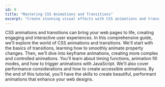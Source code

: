 ```yaml
---
id: 9
title: "Mastering CSS Animations and Transitions"
excerpt: "Create stunning visual effects with CSS animations and transitions."
---
```


CSS animations and transitions can bring your web pages to life, creating engaging and interactive user experiences. In this comprehensive guide, we'll explore the world of CSS animations and transitions. We'll start with the basics of transitions, learning how to smoothly animate property changes. Then, we'll dive into keyframe animations, creating more complex and controlled animations. You'll learn about timing functions, animation fill modes, and how to trigger animations with JavaScript. We'll also cover performance considerations and how to create accessible animations. By the end of this tutorial, you'll have the skills to create beautiful, performant animations that enhance your web designs.
